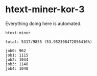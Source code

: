 # htext-miner-kor-3

Everything doing here is automated.

```
htext-miner

total: 5317/9855 (53.952308472856416%)

job0: 962
job1: 1115
job2: 1044
job3: 1148
job4: 1048
```